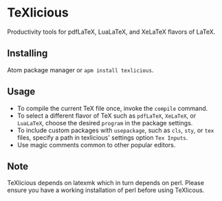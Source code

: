 # TeXlicious

Productivity tools for pdfLaTeX, LuaLaTeX, and XeLaTeX flavors of LaTeX.

## Installing
Atom package manager or `apm install texlicious`.

## Usage
  * To compile the current TeX file once, invoke the `compile` command.
  * To select a different flavor of TeX such as `pdfLaTeX`, `XeLaTeX`, or `LuaLaTeX`, choose the desired `program` in the package settings.
  * To include custom packages with `usepackage`, such as `cls`, `sty`, or `tex` files, specify a path in texlicious' settings option `Tex Inputs`.
  * Use magic comments common to other popular editors.

## Note
TeXlicious depends on latexmk which in turn depends on perl. Please ensure you have a working installation of perl before using TeXlicous.
